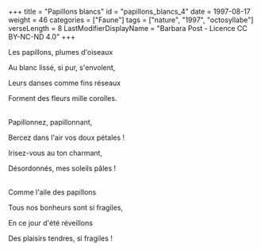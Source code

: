 +++
title = "Papillons blancs"
id = "papillons_blancs_4"
date = 1997-08-17
weight = 46
categories = ["Faune"]
tags = ["nature", "1997", "octosyllabe"]
verseLength = 8
LastModifierDisplayName = "Barbara Post - Licence CC BY-NC-ND 4.0"
+++

Les papillons, plumes d'oiseaux

Au blanc lissé, si pur, s'envolent,

Leurs danses comme fins réseaux

Forment des fleurs mille corolles.

 \
Papillonnez, papillonnant,

Bercez dans l'air vos doux pétales !

Irisez-vous au ton charmant,

Désordonnés, mes soleils pâles !

 \
Comme l'aile des papillons

Tous nos bonheurs sont si fragiles,

En ce jour d'été réveillons

Des plaisirs tendres, si fragiles !
